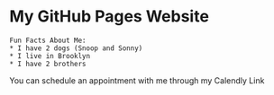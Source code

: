 # My GitHub Pages Website

    Fun Facts About Me:
    * I have 2 dogs (Snoop and Sonny)
    * I live in Brooklyn
    * I have 2 brothers

You can schedule an appointment with me through my Calendly Link